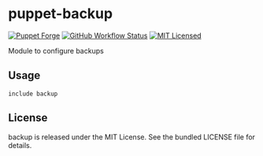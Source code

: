 puppet-backup
===========

[![Puppet Forge](https://img.shields.io/puppetforge/v/halyard/backup.svg)](https://forge.puppetlabs.com/halyard/backup)
[![GitHub Workflow Status](https://img.shields.io/actions/github/workflow/status/halyard/puppet-backup/build.yml?branch=main)](https://github.com/halyard/puppet-backup/actions)
[![MIT Licensed](http://img.shields.io/badge/license-MIT-green.svg?style=flat)](https://tldrlegal.com/license/mit-license)

Module to configure backups

## Usage

```puppet
include backup
```
## License

backup is released under the MIT License. See the bundled LICENSE file for details.

